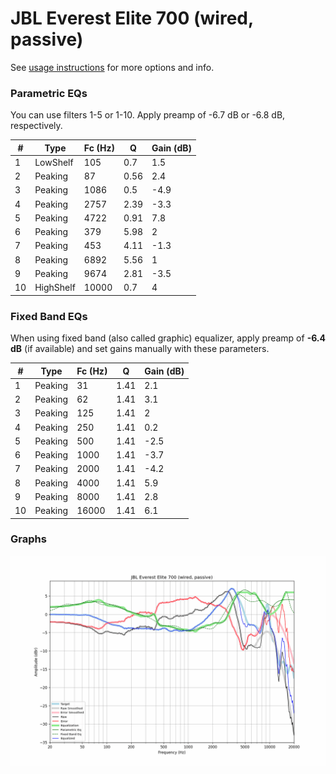 # JBL Everest Elite 700 (wired, passive)
See [usage instructions](https://github.com/jaakkopasanen/AutoEq#usage) for more options and info.

### Parametric EQs
You can use filters 1-5 or 1-10. Apply preamp of -6.7 dB or -6.8 dB, respectively.

|   # | Type      |   Fc (Hz) |    Q |   Gain (dB) |
|-----|-----------|-----------|------|-------------|
|   1 | LowShelf  |       105 | 0.7  |         1.5 |
|   2 | Peaking   |        87 | 0.56 |         2.4 |
|   3 | Peaking   |      1086 | 0.5  |        -4.9 |
|   4 | Peaking   |      2757 | 2.39 |        -3.3 |
|   5 | Peaking   |      4722 | 0.91 |         7.8 |
|   6 | Peaking   |       379 | 5.98 |         2   |
|   7 | Peaking   |       453 | 4.11 |        -1.3 |
|   8 | Peaking   |      6892 | 5.56 |         1   |
|   9 | Peaking   |      9674 | 2.81 |        -3.5 |
|  10 | HighShelf |     10000 | 0.7  |         4   |

### Fixed Band EQs
When using fixed band (also called graphic) equalizer, apply preamp of **-6.4 dB** (if available) and set gains manually with these parameters.

|   # | Type    |   Fc (Hz) |    Q |   Gain (dB) |
|-----|---------|-----------|------|-------------|
|   1 | Peaking |        31 | 1.41 |         2.1 |
|   2 | Peaking |        62 | 1.41 |         3.1 |
|   3 | Peaking |       125 | 1.41 |         2   |
|   4 | Peaking |       250 | 1.41 |         0.2 |
|   5 | Peaking |       500 | 1.41 |        -2.5 |
|   6 | Peaking |      1000 | 1.41 |        -3.7 |
|   7 | Peaking |      2000 | 1.41 |        -4.2 |
|   8 | Peaking |      4000 | 1.41 |         5.9 |
|   9 | Peaking |      8000 | 1.41 |         2.8 |
|  10 | Peaking |     16000 | 1.41 |         6.1 |

### Graphs
![](./JBL%20Everest%20Elite%20700%20(wired,%20passive).png)
